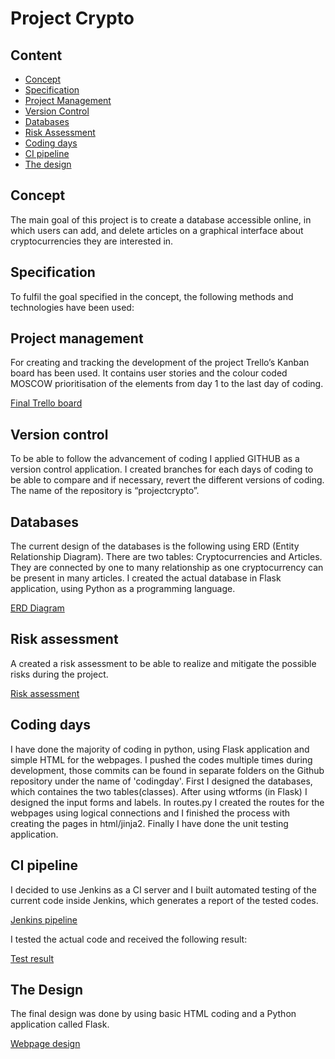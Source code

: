 # Project Crypto #

## Content ##

* [Concept](#concept)
* [Specification](#specification)
* [Project Management](#project-management)
* [Version Control](#version-control)
* [Databases](#databases)
* [Risk Assessment](#risk-assessment)
* [Coding days](#coding-days)
* [CI pipeline](#ci-pipeline)
* [The design](#the-design)

## Concept ##

The main goal of this project is to create a database accessible online, in which users can add, and delete articles on a graphical interface about cryptocurrencies they are interested in.

## Specification ##

To fulfil the goal specified in the concept, the following methods and technologies have been used:

## Project management ##

For creating and tracking the development of the project Trello’s Kanban board has been used. It contains user stories and the colour coded MOSCOW prioritisation of the elements from day 1 to the last day of coding.

[Final Trello board](https://github.com/AttilaTr/projectcrypto/blob/documentation/Trello4.png)

## Version control ##

To be able to follow the advancement of coding I applied GITHUB as a version control application. I created branches for each days of coding to be able to compare and if necessary, revert the different versions of coding. The name of the repository is “projectcrypto”.

## Databases ##

The current design of the databases is the following using ERD (Entity Relationship Diagram).
There are two tables: Cryptocurrencies and Articles. They are connected by one to many relationship as one cryptocurrency can be present in many articles.
I created the actual database in Flask application, using Python as a programming language.

[ERD Diagram](https://github.com/AttilaTr/projectcrypto/blob/documentation/DB%20Diagram.png)

## Risk assessment

A created a risk assessment to be able to realize and mitigate the possible risks during the project.

[Risk assessment](https://github.com/AttilaTr/projectcrypto/blob/documentation/Risk%20Assesement%20V2.ods)

## Coding days ##

I have done the majority of coding in python, using Flask application and simple HTML for the webpages. I pushed the codes multiple times during development, those commits can be found in separate folders on the Github repository under the name of 'codingday'. First I designed the databases, which containes the two tables(classes). After using wtforms (in Flask) I designed the input forms and labels. In routes.py I created the routes for the webpages using logical connections and I finished the process with creating the pages in html/jinja2. Finally I have done the unit testing application. 

## CI pipeline ##

I decided to use Jenkins as a CI server and I built automated testing of the current code inside Jenkins, which generates a report of the tested codes.

[Jenkins pipeline](https://github.com/AttilaTr/projectcrypto/blob/documentation/CI%20pipeline.png)

I tested the actual code and received the following result:

[Test result](https://github.com/AttilaTr/projectcrypto/blob/documentation/Test%20result.png)

## The Design ##

The final design was done by using basic HTML coding and a Python application called Flask.

[Webpage design](https://github.com/AttilaTr/projectcrypto/blob/documentation/Webdesign.png)



